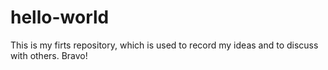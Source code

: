 # hello-world
This is my firts repository, which is used to record my ideas and to discuss with others.
Bravo!

